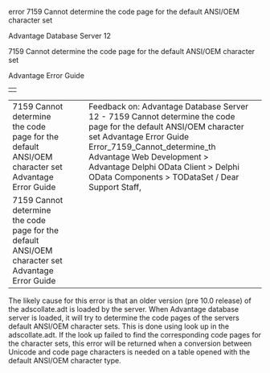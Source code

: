 error 7159 Cannot determine the code page for the default ANSI/OEM character set




Advantage Database Server 12  

7159 Cannot determine the code page for the default ANSI/OEM character set

Advantage Error Guide

|  |
| --- |
|  |

|  |  |  |  |  |
| --- | --- | --- | --- | --- |
| 7159 Cannot determine the code page for the default ANSI/OEM character set  Advantage Error Guide |  |  | Feedback on: Advantage Database Server 12 - 7159 Cannot determine the code page for the default ANSI/OEM character set Advantage Error Guide Error\_7159\_Cannot\_determine\_th Advantage Web Development > Advantage Delphi OData Client > Delphi OData Components > TODataSet / Dear Support Staff, |  |
| 7159 Cannot determine the code page for the default ANSI/OEM character set  Advantage Error Guide |  |  |  |  |

The likely cause for this error is that an older version (pre 10.0 release) of the adscollate.adt is loaded by the server. When Advantage database server is loaded, it will try to determine the code pages of the servers default ANSI/OEM character sets. This is done using look up in the adscollate.adt. If the look up failed to find the corresponding code pages for the character sets, this error will be returned when a conversion between Unicode and code page characters is needed on a table opened with the default ANSI/OEM character type.
